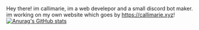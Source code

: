 
Hey there! im callimarie, im a web develepor and a small discord bot maker. im working on my own website which goes by https://callimarie.xyz!
<br>
[![Anurag's GitHub stats](https://github-readme-stats.vercel.app/api?username=callimarieyt)](https://github.com/callimarieyt)


